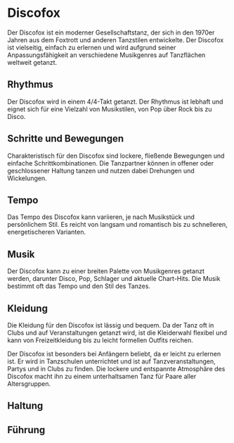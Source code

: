 # Discofox

Der Discofox ist ein moderner Gesellschaftstanz, der sich in den 1970er Jahren aus dem Foxtrott und anderen Tanzstilen entwickelte. Der Discofox ist vielseitig, einfach zu erlernen und wird aufgrund seiner Anpassungsfähigkeit an verschiedene Musikgenres auf Tanzflächen weltweit getanzt.

## Rhythmus

Der Discofox wird in einem 4/4-Takt getanzt. Der Rhythmus ist lebhaft und eignet sich für eine Vielzahl von Musikstilen, von Pop über Rock bis zu Disco.

## Schritte und Bewegungen

Charakteristisch für den Discofox sind lockere, fließende Bewegungen und einfache Schrittkombinationen. Die Tanzpartner können in offener oder geschlossener Haltung tanzen und nutzen dabei Drehungen und Wickelungen.

## Tempo

Das Tempo des Discofox kann variieren, je nach Musikstück und persönlichem Stil. Es reicht von langsam und romantisch bis zu schnelleren, energetischeren Varianten.

## Musik

Der Discofox kann zu einer breiten Palette von Musikgenres getanzt werden, darunter Disco, Pop, Schlager und aktuelle Chart-Hits. Die Musik bestimmt oft das Tempo und den Stil des Tanzes.

## Kleidung

Die Kleidung für den Discofox ist lässig und bequem. Da der Tanz oft in Clubs und auf Veranstaltungen getanzt wird, ist die Kleiderwahl flexibel und kann von Freizeitkleidung bis zu leicht formellen Outfits reichen.

Der Discofox ist besonders bei Anfängern beliebt, da er leicht zu erlernen ist. Er wird in Tanzschulen unterrichtet und ist auf Tanzveranstaltungen, Partys und in Clubs zu finden. Die lockere und entspannte Atmosphäre des Discofox macht ihn zu einem unterhaltsamen Tanz für Paare aller Altersgruppen.

## Haltung

## Führung
